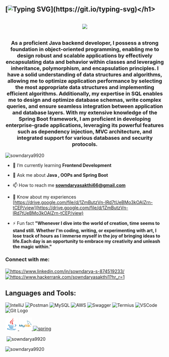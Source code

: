 
[![Typing SVG](https://readme-typing-svg.herokuapp.com?size=18&color=2BF723&lines=Hello,+my+name+is+Sowndarya+S.;I'm+backened+developer.)](https://git.io/typing-svg)</h1>
---

<h2 align = " center"><img src="https://user-images.githubusercontent.com/74038190/213760705-0d5bf320-4f43-4352-b74b-0889ae726bf7.gif" width="400"><h2>

<h3 align="center">As a proficient Java backend developer, I possess a strong foundation in object-oriented programming, enabling me to design robust and scalable applications by effectively encapsulating data and behavior within classes and leveraging inheritance, polymorphism, and encapsulation principles. I have a solid understanding of data structures and algorithms, allowing me to optimize application performance by selecting the most appropriate data structures and implementing efficient algorithms. Additionally, my expertise in SQL enables me to design and optimize database schemas, write complex queries, and ensure seamless integration between application and database layers. With my extensive knowledge of the Spring Boot framework, I am proficient in developing enterprise-grade applications, leveraging its powerful features such as dependency injection, MVC architecture, and integrated support for various databases and security protocols.</h3>

<p align="left"> <img src="https://komarev.com/ghpvc/?username=sowndarya9920&label=Profile%20views&color=0e75b6&style=flat" alt="sowndarya9920" /> </p>

- 🌱 I’m currently learning **Frontend Development**

- 💬 Ask me about **Java , OOPs and Spring Boot**

- 📫 How to reach me **sowndaryasakthi66@gmail.com**

- 📄 Know about my experiences [https://drive.google.com/file/d/1ZmButzVn-lRd7tUeBMo3kOAIZrn-tCEP/view](https://drive.google.com/file/d/1ZmButzVn-lRd7tUeBMo3kOAIZrn-tCEP/view)

- ⚡ Fun fact **"Whenever I dive into the world of creation, time seems to stand still. Whether I'm coding, writing, or experimenting with art, I lose track of hours as I immerse myself in the joy of bringing ideas to life.Each day is an opportunity to embrace my creativity and unleash the magic within."**

<h3 align="left">Connect with me:</h3>
<p align="left">
<a href="https://linkedin.com/in/https://www.linkedin.com/in/sowndarya-s-874519233/" target="blank"><img align="center" src="https://raw.githubusercontent.com/rahuldkjain/github-profile-readme-generator/master/src/images/icons/Social/linked-in-alt.svg" alt="https://www.linkedin.com/in/sowndarya-s-874519233/" height="30" width="40" /></a>
<a href="https://www.hackerrank.com/https://www.hackerrank.com/sowndaryasakthi1?hr_r=1" target="blank"><img align="center" src="https://raw.githubusercontent.com/rahuldkjain/github-profile-readme-generator/master/src/images/icons/Social/hackerrank.svg" alt="https://www.hackerrank.com/sowndaryasakthi1?hr_r=1" height="30" width="40" /></a>
</p>

<h2 align="centre">Languages and Tools:</h2>
<p> 
  <img alt="IntelliJ" height="80" src="https://upload.wikimedia.org/wikipedia/commons/thumb/9/9c/IntelliJ_IDEA_Icon.svg/1200px-IntelliJ_IDEA_Icon.svg.png">
 <img alt="Postman" height="80" src="https://yt3.googleusercontent.com/X-rhKMndFm9hT9wIaJns1StBfGbFdLTkAROwm4UZ3n9ucrBky5CFIeeZhSszFXBgQjItzCD0SA=s900-c-k-c0x00ffffff-no-rj">
  <img alt="MySQL" height="80" src="https://static.techspot.com/images2/downloads/topdownload/2020/01/2020-01-28-ts3_thumbs-c3e.png">
  <img alt="AWS" height="80"width="130" src="https://encrypted-tbn0.gstatic.com/images?q=tbn:ANd9GcTzHh7PNuA9yT-5EmSjEgAgWIS75qns2X5RgQ&usqp=CAU">
  <img alt="Swagger" height="80" src="https://static1.smartbear.co/swagger/media/blog/swagger-editor-blog_575x300.png?ext=.png">
<img alt="Termius" height="80" src="https://encrypted-tbn0.gstatic.com/images?q=tbn:ANd9GcTXnsBo5j-tjCktTgM00WclTU4z0o1dNU2V1Pho-vQHl2WnL3iKZuOL40bmM2ZaM4MmE44&usqp=CAU">
  <img alt="VSCode" height="80" src="https://blog.cloudanalogy.com/wp-content/uploads/2020/03/vsc-01.jpg">
  <img alt="Git Logo" height="80" width="120" src="https://encrypted-tbn0.gstatic.com/images?q=tbn:ANd9GcRrNey0NJUuet7oxT37OiO795Ldq9G_wpGEaw&usqp=CAU">
  <p align="left"> <a href="https://www.java.com" target="_blank" rel="noreferrer"> <img src="https://raw.githubusercontent.com/devicons/devicon/master/icons/java/java-original.svg" alt="java" width="40" height="40"/> </a> <a href="https://www.mysql.com/" target="_blank" rel="noreferrer"> <img src="https://raw.githubusercontent.com/devicons/devicon/master/icons/mysql/mysql-original-wordmark.svg" alt="mysql" width="40" height="40"/> </a> <a href="https://spring.io/" target="_blank" rel="noreferrer"> <img src="https://www.vectorlogo.zone/logos/springio/springio-icon.svg" alt="spring" width="40" height="40"/> </a>

<p>&nbsp;<img align="center" src="https://github-readme-stats.vercel.app/api?username=sowndarya9920&show_icons=true&locale=en" alt="sowndarya9920" /></p>

<p><img align="center" src="https://github-readme-streak-stats.herokuapp.com/?user=sowndarya9920&" alt="sowndarya9920" /></p>
